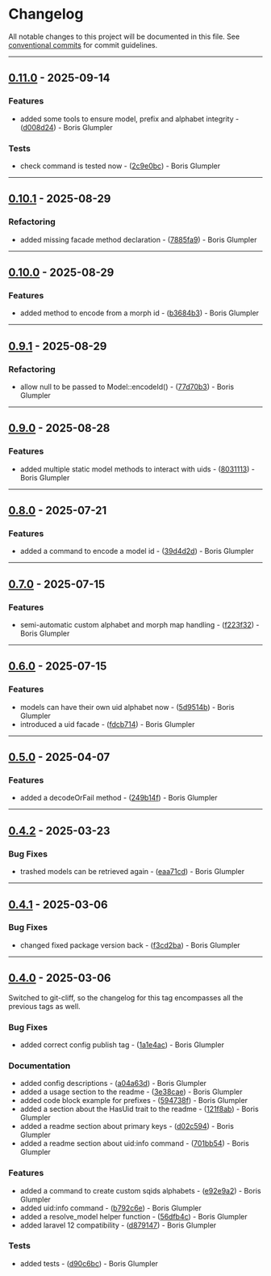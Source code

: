 # Changelog

All notable changes to this project will be documented in this file. See [conventional commits](https://www.conventionalcommits.org/) for commit guidelines.

---
## [0.11.0](https://github.com/ShabuShabu/laravel-uid/compare/v0.10.1..v0.11.0) - 2025-09-14

### Features

- added some tools to ensure model, prefix and alphabet integrity - ([d008d24](https://github.com/ShabuShabu/laravel-uid/commit/d008d2440e1ff605db21dd59c9b982bac2dcddbf)) - Boris Glumpler

### Tests

- check command is tested now - ([2c9e0bc](https://github.com/ShabuShabu/laravel-uid/commit/2c9e0bce40fd4908c05dd1c1c93d2c72020b5b63)) - Boris Glumpler

---
## [0.10.1](https://github.com/ShabuShabu/laravel-uid/compare/v0.10.0..v0.10.1) - 2025-08-29

### Refactoring

- added missing facade method declaration - ([7885fa9](https://github.com/ShabuShabu/laravel-uid/commit/7885fa91999fd817c4e4287fd626e46f04333859)) - Boris Glumpler

---
## [0.10.0](https://github.com/ShabuShabu/laravel-uid/compare/v0.9.1..v0.10.0) - 2025-08-29

### Features

- added method to encode from a morph id - ([b3684b3](https://github.com/ShabuShabu/laravel-uid/commit/b3684b3c71aede5327f834626385fe5c274516bb)) - Boris Glumpler

---
## [0.9.1](https://github.com/ShabuShabu/laravel-uid/compare/v0.9.0..v0.9.1) - 2025-08-29

### Refactoring

- allow null to be passed to Model::encodeId() - ([77d70b3](https://github.com/ShabuShabu/laravel-uid/commit/77d70b36538293f48667486ac5d47f614e616d9e)) - Boris Glumpler

---
## [0.9.0](https://github.com/ShabuShabu/laravel-uid/compare/v0.8.0..v0.9.0) - 2025-08-28

### Features

- added multiple static model methods to interact with uids - ([8031113](https://github.com/ShabuShabu/laravel-uid/commit/80311137612a58c353ff2ad5caa7d3c2d717349c)) - Boris Glumpler

---

## [0.8.0](https://github.com/ShabuShabu/laravel-uid/compare/v0.7.0..v0.8.0) - 2025-07-21

### Features

- added a command to encode a model id - ([39d4d2d](https://github.com/ShabuShabu/laravel-uid/commit/39d4d2dd7e14b90e0ad3cd48e5d2dac364b86ec9)) - Boris Glumpler

---

## [0.7.0](https://github.com/ShabuShabu/laravel-uid/compare/v0.6.0..v0.7.0) - 2025-07-15

### Features

- semi-automatic custom alphabet and morph map handling - ([f223f32](https://github.com/ShabuShabu/laravel-uid/commit/f223f3201562d4138a9b7892cef7aece025e485d)) - Boris Glumpler

---

## [0.6.0](https://github.com/ShabuShabu/laravel-uid/compare/v0.5.0..v0.6.0) - 2025-07-15

### Features

- models can have their own uid alphabet now - ([5d9514b](https://github.com/ShabuShabu/laravel-uid/commit/5d9514b04cc0eeed675a3a96d68bbbb4578e41fd)) - Boris Glumpler
- introduced a uid facade - ([fdcb714](https://github.com/ShabuShabu/laravel-uid/commit/fdcb714d1a5fcf1e8160caf61cc941b30ec9e319)) - Boris Glumpler

---

## [0.5.0](https://github.com/ShabuShabu/laravel-uid/compare/v0.4.2..0.5.0) - 2025-04-07

### Features

- added a decodeOrFail method - ([249b14f](https://github.com/ShabuShabu/laravel-uid/commit/249b14fddf02b852e3a12e2670c68fe5e2aabd1c)) - Boris Glumpler

---

## [0.4.2](https://github.com/ShabuShabu/laravel-uid/compare/v0.4.1..0.4.2) - 2025-03-23

### Bug Fixes

- trashed models can be retrieved again - ([eaa71cd](https://github.com/ShabuShabu/laravel-uid/commit/eaa71cd79ae0c4efa13b9f1faa83de1c597269b8)) - Boris Glumpler

---

## [0.4.1](https://github.com/ShabuShabu/laravel-uid/compare/v0.4.0..0.4.1) - 2025-03-06

### Bug Fixes

- changed fixed package version back - ([f3cd2ba](https://github.com/ShabuShabu/laravel-uid/commit/f3cd2babaf8a66bff3d14c4d237385eb573fef34)) - Boris Glumpler

---

## [0.4.0](https://github.com/ShabuShabu/laravel-uid/compare/v0.1.0..v0.4.0) - 2025-03-06

Switched to git-cliff, so the changelog for this tag encompasses all the previous tags as well.

### Bug Fixes

- added correct config publish tag - ([1a1e4ac](https://github.com/ShabuShabu/laravel-uid/commit/1a1e4ac0ab2eb5f1ff8b8b7a7f8ac182d558a032)) - Boris Glumpler

### Documentation

- added config descriptions - ([a04a63d](https://github.com/ShabuShabu/laravel-uid/commit/a04a63d2108aa1e01265ccd492433f71679d1426)) - Boris Glumpler
- added a usage section to the readme - ([3e38cae](https://github.com/ShabuShabu/laravel-uid/commit/3e38cae86dfdbf05008963985e8859f53ff794ad)) - Boris Glumpler
- added code block example for prefixes - ([594738f](https://github.com/ShabuShabu/laravel-uid/commit/594738f07c6bb53b9f80e478127cb17934363d75)) - Boris Glumpler
- added a section about the HasUid trait to the readme - ([121f8ab](https://github.com/ShabuShabu/laravel-uid/commit/121f8abd3f2292e0cf5afcf75e0c5f98446d123c)) - Boris Glumpler
- added a readme section about primary keys - ([d02c594](https://github.com/ShabuShabu/laravel-uid/commit/d02c5940586b6505ee290c1457f21d4e48844b9f)) - Boris Glumpler
- added a readme section about uid:info command - ([701bb54](https://github.com/ShabuShabu/laravel-uid/commit/701bb54a21508996deb27f787c41e298a41ef1a2)) - Boris Glumpler

### Features

- added a command to create custom sqids alphabets - ([e92e9a2](https://github.com/ShabuShabu/laravel-uid/commit/e92e9a2215c1f75dfcdaa3962ce228d0fef97174)) - Boris Glumpler
- added uid:info command - ([b792c6e](https://github.com/ShabuShabu/laravel-uid/commit/b792c6ef1dbeebe13240945be6cf298fd0e7cd4d)) - Boris Glumpler
- added a resolve_model helper function - ([56dfb4c](https://github.com/ShabuShabu/laravel-uid/commit/56dfb4cee84e1e1233eae51e2d244cc0c563181f)) - Boris Glumpler
- added laravel 12 compatibility - ([d879147](https://github.com/ShabuShabu/laravel-uid/commit/d879147202ed4445531125df9b3b1158a7f069d8)) - Boris Glumpler

### Tests

- added tests - ([d90c6bc](https://github.com/ShabuShabu/laravel-uid/commit/d90c6bcb79066a19669220ef8dc1f41b7c199ef2)) - Boris Glumpler